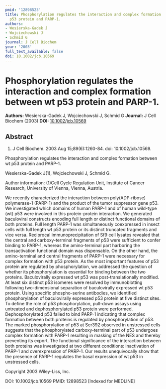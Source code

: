 ```yaml
---
pmid: '12898523'
title: Phosphorylation regulates the interaction and complex formation between wt
  p53 protein and PARP-1.
authors:
- Wesierska-Gadek J
- Wojciechowski J
- Schmid G
journal: J Cell Biochem
year: '2003'
full_text_available: false
doi: 10.1002/jcb.10569
---
```


# Phosphorylation regulates the interaction and complex formation between wt p53 protein and PARP-1.
**Authors:** Wesierska-Gadek J, Wojciechowski J, Schmid G
**Journal:** J Cell Biochem (2003)
**DOI:** [10.1002/jcb.10569](https://doi.org/10.1002/jcb.10569)

## Abstract

1. J Cell Biochem. 2003 Aug 15;89(6):1260-84. doi: 10.1002/jcb.10569.

Phosphorylation regulates the interaction and complex formation between wt p53 
protein and PARP-1.

Wesierska-Gadek J(1), Wojciechowski J, Schmid G.

Author information:
(1)Cell Cycle Regulation Unit, Institute of Cancer Research, University of 
Vienna, Vienna, Austria.

We recently characterized the interaction between poly(ADP-ribose) polymerase-1 
(PARP-1) and the product of the tumor suppressor gene p53. We investigated which 
domains of human PARP-1 and of human wild-type (wt) p53 were involved in this 
protein-protein interaction. We generated baculoviral constructs encoding full 
length or distinct functional domains of both proteins. Full length PARP-1 was 
simultaneously coexpressed in insect cells with full length wt p53 protein or 
its distinct truncated fragments and vice versa. Reciprocal immunoprecipitation 
of Sf9 cell lysates revealed that the central and carboxy-terminal fragments of 
p53 were sufficient to confer binding to PARP-1, whereas the amino-terminal part 
harboring the transactivation functional domain was dispensable. On the other 
hand, the amino-terminal and central fragments of PARP-1 were necessary for 
complex formation with p53 protein. As the most important features of p53 
protein are regulated by phosphorylation, we addressed the question of whether 
its phosphorylation is essential for binding between the two proteins. 
Baculovirally expressed wt p53 was post-translationally modified. At least six 
distinct p53 isomeres were resolved by immunoblotting following two-dimensional 
separation of baculovirally expressed wt p53 protein. Using specific 
phospho-serine antibodies, we identified phosphorylation of baculovirally 
expressed p53 protein at five distinct sites. To define the role of p53 
phosphorylation, pull-down assays using untreated and dephosphorylated p53 
protein were performed. Dephosphorylated p53 failed to bind PARP-1 indicating 
that complex formation between both proteins is regulated by phosphorylation of 
p53. The marked phosphorylation of p53 at Ser392 observed in unstressed cells 
suggests that the phosphorylated carboxy-terminal part of p53 undergoes complex 
formation with PARP-1 resulting in masking of the NES and thereby preventing its 
export. The functional significance of the interaction between both proteins was 
investigated at two different conditions: inactivation of PARP-1 and 
overexpression of PARP-1. Our results unequivocally show that the presence of 
PARP-1 regulates the basal expression of wt p53 in unstressed cells.

Copyright 2003 Wiley-Liss, Inc.

DOI: 10.1002/jcb.10569
PMID: 12898523 [Indexed for MEDLINE]
